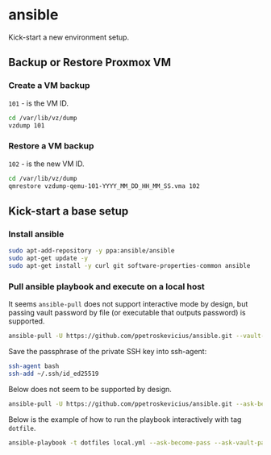 # ansible

Kick-start a new environment setup.

## Backup or Restore Proxmox VM

### Create a VM backup

`101` - is the VM ID.

```sh
cd /var/lib/vz/dump
vzdump 101
```

### Restore a VM backup

`102` - is the new VM ID.

```sh
cd /var/lib/vz/dump 
qmrestore vzdump-qemu-101-YYYY_MM_DD_HH_MM_SS.vma 102
```

## Kick-start a base setup

### Install ansible

```sh
sudo apt-add-repository -y ppa:ansible/ansible
sudo apt-get update -y
sudo apt-get install -y curl git software-properties-common ansible
```

### Pull ansible playbook and execute on a local host

It seems `ansible-pull` does not support interactive mode by design, but passing vault password by file (or executable that outputs password) is supported.

```sh
ansible-pull -U https://github.com/ppetroskevicius/ansible.git --vault-password-file ~/vault_pass.txt
```

Save the passphrase of the private SSH key into ssh-agent:
```sh
ssh-agent bash
ssh-add ~/.ssh/id_ed25519
```

Below does not seem to be supported by design. 

```sh
ansible-pull -U https://github.com/ppetroskevicius/ansible.git --ask-become-pass --ask-vault-pass
```

Below is the example of how to run the playbook interactively with tag `dotfile`.

```sh
ansible-playbook -t dotfiles local.yml --ask-become-pass --ask-vault-pass
```
